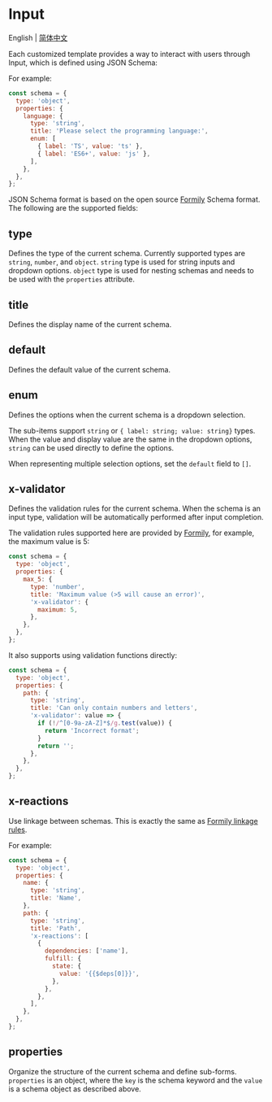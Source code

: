 # Input

English | [简体中文](../../zh/api/input.md)

Each customized template provides a way to interact with users through Input, which is defined using JSON Schema:

For example:

```js
const schema = {
  type: 'object',
  properties: {
    language: {
      type: 'string',
      title: 'Please select the programming language:',
      enum: [
        { label: 'TS', value: 'ts' },
        { label: 'ES6+', value: 'js' },
      ],
    },
  },
};
```

JSON Schema format is based on the open source [Formily](https://formilyjs.org/) Schema format. The following are the supported fields:

## type

Defines the type of the current schema. Currently supported types are `string`, `number`, and `object`. `string` type is used for string inputs and dropdown options. `object` type is used for nesting schemas and needs to be used with the `properties` attribute.

## title

Defines the display name of the current schema.

## default

Defines the default value of the current schema.

## enum

Defines the options when the current schema is a dropdown selection.

The sub-items support `string` or `{ label: string; value: string}` types. When the value and display value are the same in the dropdown options, `string` can be used directly to define the options.

When representing multiple selection options, set the `default` field to `[]`.

## x-validator

Defines the validation rules for the current schema. When the schema is an input type, validation will be automatically performed after input completion.

The validation rules supported here are provided by [Formily](https://formilyjs.org/zh-CN/guide/advanced/validate), for example, the maximum value is 5:

```js
const schema = {
  type: 'object',
  properties: {
    max_5: {
      type: 'number',
      title: 'Maximum value (>5 will cause an error)',
      'x-validator': {
        maximum: 5,
      },
    },
  },
};
```

It also supports using validation functions directly:

```js
const schema = {
  type: 'object',
  properties: {
    path: {
      type: 'string',
      title: 'Can only contain numbers and letters',
      'x-validator': value => {
        if (!/^[0-9a-zA-Z]*$/g.test(value)) {
          return 'Incorrect format';
        }
        return '';
      },
    },
  },
};
```

## x-reactions

Use linkage between schemas. This is exactly the same as [Formily linkage rules](https://formilyjs.org/zh-CN/guide/advanced/linkages).

For example:

```js
const schema = {
  type: 'object',
  properties: {
    name: {
      type: 'string',
      title: 'Name',
    },
    path: {
      type: 'string',
      title: 'Path',
      'x-reactions': [
        {
          dependencies: ['name'],
          fulfill: {
            state: {
              value: '{{$deps[0]}}',
            },
          },
        },
      ],
    },
  },
};
```

## properties

Organize the structure of the current schema and define sub-forms. `properties` is an object, where the `key` is the schema keyword and the `value` is a schema object as described above.
